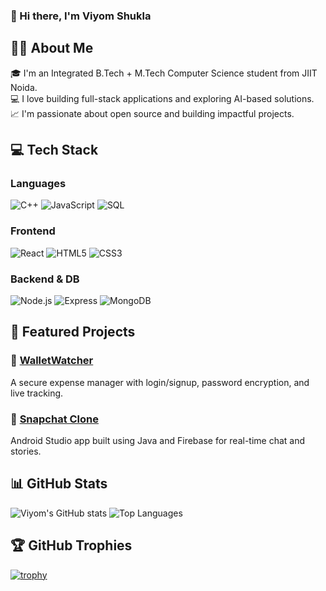 ### 👋 Hi there, I'm Viyom Shukla

## 👨‍💻 About Me

🎓 I'm an Integrated B.Tech + M.Tech Computer Science student from JIIT Noida.  
💻 I love building full-stack applications and exploring AI-based solutions.  
📈 I'm passionate about open source and building impactful projects.

## 💻 Tech Stack

### Languages
![C++](https://img.shields.io/badge/C++-00599C?style=flat&logo=c%2B%2B&logoColor=white)
![JavaScript](https://img.shields.io/badge/JavaScript-F7DF1E?style=flat&logo=javascript&logoColor=black)
![SQL](https://img.shields.io/badge/SQL-4479A1?style=flat&logo=mysql&logoColor=white)

### Frontend
![React](https://img.shields.io/badge/React-20232A?style=flat&logo=react)
![HTML5](https://img.shields.io/badge/HTML5-E34F26?style=flat&logo=html5&logoColor=white)
![CSS3](https://img.shields.io/badge/CSS3-1572B6?style=flat&logo=css3&logoColor=white)

### Backend & DB
![Node.js](https://img.shields.io/badge/Node.js-339933?style=flat&logo=nodedotjs&logoColor=white)
![Express](https://img.shields.io/badge/Express.js-000000?style=flat&logo=express&logoColor=white)
![MongoDB](https://img.shields.io/badge/MongoDB-4EA94B?style=flat&logo=mongodb&logoColor=white)
## 🧩 Featured Projects

### 🔐 [WalletWatcher](https://github.com/viyomshukla/WalletWatcher)
A secure expense manager with login/signup, password encryption, and live tracking.

### 📱 [Snapchat Clone](https://github.com/viyomshukla/SnapchatClone)
Android Studio app built using Java and Firebase for real-time chat and stories.
## 📊 GitHub Stats

![Viyom's GitHub stats](https://github-readme-stats.vercel.app/api?username=viyomshukla&show_icons=true&theme=tokyonight)
![Top Languages](https://github-readme-stats.vercel.app/api/top-langs/?username=viyomshukla&layout=compact)

## 🏆 GitHub Trophies

[![trophy](https://github-profile-trophy.vercel.app/?username=viyomshukla&theme=darkhub)](https://github.com/ryo-ma/github-profile-trophy)

